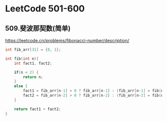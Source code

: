 # LeetCode 501-600



## 509.斐波那契数(简单)

https://leetcode.cn/problems/fibonacci-number/description/

```c
int fib_arr[31] = {0, 1};

int fib(int n){
    int fact1, fact2;

    if(n < 2) {
        return n;
    }
    else {
        fact1 = fib_arr[n-1] > 0 ? fib_arr[n-1] : (fib_arr[n-1] = fib(n-1));
        fact2 = fib_arr[n-2] > 0 ? fib_arr[n-2] : (fib_arr[n-2] = fib(n-2));
    }

    return fact1 + fact2;
}
```

